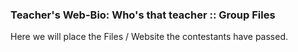 ### Teacher's Web-Bio: Who's that teacher :: Group Files


Here we will place the Files / Website the contestants have passed.

